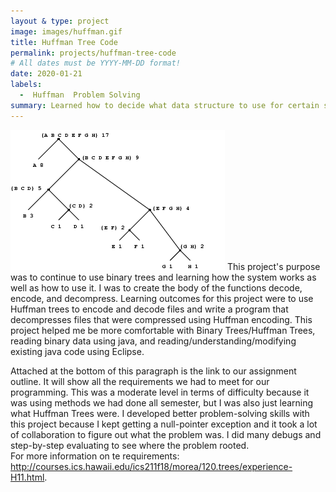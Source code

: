 ```yaml
---
layout & type: project
image: images/huffman.gif
title: Huffman Tree Code
permalink: projects/huffman-tree-code
# All dates must be YYYY-MM-DD format!
date: 2020-01-21
labels:
  -  Huffman  Problem Solving
summary: Learned how to decide what data structure to use for certain situations.
---
```


<img class="ui medium left floated image" src="../images/huffman.gif">
  This project's purpose was to continue to use binary trees and learning how the system works as well as how to use it.  I was to create the body of the functions decode, encode, and decompress.  Learning outcomes for this project were to use Huffman trees to encode and decode files and write a program that decompresses files that were compressed using Huffman encoding.  This project helped me be more comfortable with Binary Trees/Huffman Trees, reading binary data using java, and reading/understanding/modifying existing java code using Eclipse.  

  Attached at the bottom of this paragraph is the link to our assignment outline.  It will show all the requirements we had to meet for our programming.  This was a moderate level in terms of difficulty because it was using methods we had done all semester, but I was also just learning what Huffman Trees were.  I developed better problem-solving skills with this project because I kept getting a null-pointer exception and it took a lot of collaboration to figure out what the problem was.  I did many debugs and step-by-step evaluating to see where the problem rooted.  
For more information on te requirements: http://courses.ics.hawaii.edu/ics211f18/morea/120.trees/experience-H11.html.
